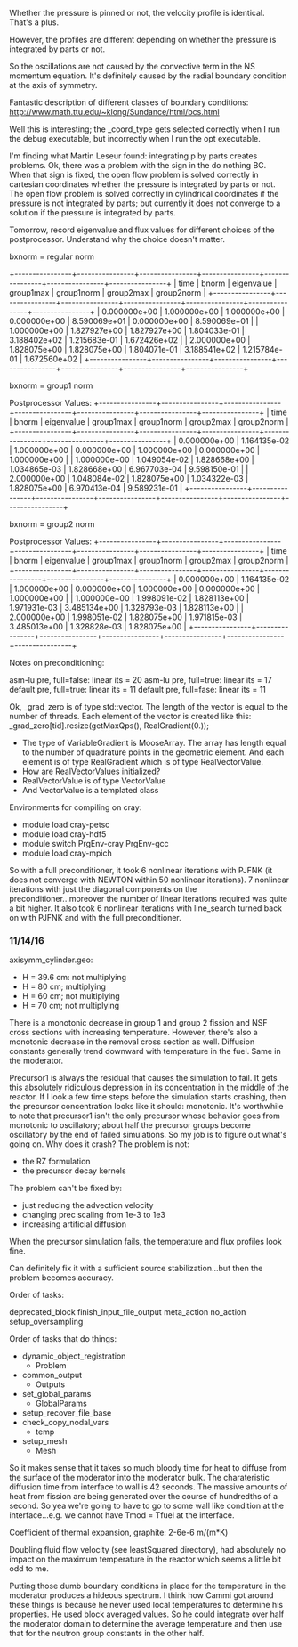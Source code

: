 Whether the pressure is pinned or not, the velocity profile is identical. That's
a plus.

However, the profiles are different depending on whether the pressure is
integrated by parts or not.

So the oscillations are not caused by the convective term in the NS momentum
equation. It's definitely caused by the radial boundary condition at the axis of
symmetry.

Fantastic description of different classes of boundary conditions:
http://www.math.ttu.edu/~klong/Sundance/html/bcs.html

Well this is interesting; the _coord_type gets selected correctly when I run the
debug executable, but incorrectly when I run the opt executable.

I'm finding what Martin Leseur found: integrating p by parts creates
problems. Ok, there was a problem with the sign in the do nothing BC. When that
sign is fixed, the open flow problem is solved correctly in cartesian
coordinates whether the pressure is integrated by parts or not. The open flow
problem is solved correctly in cylindrical coordinates if the pressure is not
integrated by parts; but currently it does not converge to a solution if the
pressure is integrated by parts.

Tomorrow, record eigenvalue and flux values for different choices of the
postprocessor. Understand why the choice doesn't matter.

bxnorm = regular norm

+----------------+----------------+----------------+----------------+----------------+----------------+----------------+
| time           | bnorm          | eigenvalue     | group1max      | group1norm     | group2max      | group2norm     |
+----------------+----------------+----------------+----------------+----------------+----------------+----------------+
|   0.000000e+00 |   1.000000e+00 |   1.000000e+00 |   0.000000e+00 |   8.590069e+01 |   0.000000e+00 |   8.590069e+01 |
|   1.000000e+00 |   1.827927e+00 |   1.827927e+00 |   1.804033e-01 |   3.188402e+02 |   1.215683e-01 |   1.672426e+02 |
|   2.000000e+00 |   1.828075e+00 |   1.828075e+00 |   1.804071e-01 |   3.188541e+02 |   1.215784e-01 |   1.672560e+02 |
+----------------+----------------+----------------+----------------+----------------+----------------+----------------+

bxnorm = group1 norm

Postprocessor Values:
+----------------+----------------+----------------+----------------+----------------+----------------+----------------+
| time           | bnorm          | eigenvalue     | group1max      | group1norm     | group2max      | group2norm     |
+----------------+----------------+----------------+----------------+----------------+----------------+----------------+
|   0.000000e+00 |   1.164135e-02 |   1.000000e+00 |   0.000000e+00 |   1.000000e+00 |   0.000000e+00 |   1.000000e+00 |
|   1.000000e+00 |   1.049054e-02 |   1.828668e+00 |   1.034865e-03 |   1.828668e+00 |   6.967703e-04 |   9.598150e-01 |
|   2.000000e+00 |   1.048084e-02 |   1.828075e+00 |   1.034322e-03 |   1.828075e+00 |   6.970413e-04 |   9.589231e-01 |
+----------------+----------------+----------------+----------------+----------------+----------------+----------------+

bxnorm = group2 norm

Postprocessor Values:
+----------------+----------------+----------------+----------------+----------------+----------------+----------------+
| time           | bnorm          | eigenvalue     | group1max      | group1norm     | group2max      | group2norm     |
+----------------+----------------+----------------+----------------+----------------+----------------+----------------+
|   0.000000e+00 |   1.164135e-02 |   1.000000e+00 |   0.000000e+00 |   1.000000e+00 |   0.000000e+00 |   1.000000e+00 |
|   1.000000e+00 |   1.998091e-02 |   1.828113e+00 |   1.971931e-03 |   3.485134e+00 |   1.328793e-03 |   1.828113e+00 |
|   2.000000e+00 |   1.998051e-02 |   1.828075e+00 |   1.971815e-03 |   3.485013e+00 |   1.328828e-03 |   1.828075e+00 |
+----------------+----------------+----------------+----------------+----------------+----------------+----------------+

Notes on preconditioning:

asm-lu pre, full=false: linear its = 20
asm-lu pre, full=true: linear its = 17
default pre, full=true: linear its = 11
default pre, full=fase: linear its = 11

Ok, _grad_zero is of type std::vector<VariableGradient>. The length of the
vector is equal to the number of threads. Each element of the vector is created
like this: _grad_zero[tid].resize(getMaxQps(), RealGradient(0.));
- The type of VariableGradient is MooseArray<RealGradient>. The array has length
  equal to the number of quadrature points in the geometric element. And each
  element is of type RealGradient which is of type RealVectorValue.
- How are RealVectorValues initialized?
- RealVectorValue is of type VectorValue<Real>
- And VectorValue is a templated class

Environments for compiling on cray:

- module load cray-petsc
- module load cray-hdf5
- module switch PrgEnv-cray PrgEnv-gcc
- module load cray-mpich

So with a full preconditioner, it took 6 nonlinear iterations with PJFNK (it
does not converge with NEWTON within 50 nonlinear iterations). 7 nonlinear
iterations with just the diagonal components on the preconditioner...moreover
the number of linear iterations required was quite a bit higher. It also took 6
nonlinear iterations with line_search turned back on with PJFNK and with the
full preconditioner.

### 11/14/16

axisymm_cylinder.geo:

- H = 39.6 cm: not multiplying
- H = 80 cm; multiplying
- H = 60 cm; not multiplying
- H = 70 cm; not multiplying

There is a monotonic decrease in group 1 and group 2 fission and NSF cross sections with
increasing temperature. However, there's also a monotonic decrease in the
removal cross section as well. Diffusion constants generally trend downward with
temperature in the fuel. Same in the moderator.

Precursor1 is always the residual that causes the simulation to fail. It gets
this absolutely ridiculous depression in its concentration in the middle of the
reactor. If I look a few time steps before the simulation starts crashing, then
the precursor concentration looks like it should: monotonic. It's worthwhile to
note that precursor1 isn't the only precursor whose behavior goes from monotonic
to oscillatory; about half the precursor groups become oscillatory by the end of
failed simulations. So my job is to figure out what's going on. Why does it
crash? The problem is not:

- the RZ formulation
- the precursor decay kernels

The problem can't be fixed by:
- just reducing the advection velocity
- changing prec scaling from 1e-3 to 1e3
- increasing artificial diffusion

When the precursor simulation fails, the temperature and flux profiles look
fine.

Can definitely fix it with a sufficient source stabilization...but then the
problem becomes accuracy.

Order of tasks:

deprecated_block
finish_input_file_output
meta_action
no_action
setup_oversampling

Order of tasks that do things:
- dynamic_object_registration
    - Problem
- common_output
    - Outputs
- set_global_params
    - GlobalParams
- setup_recover_file_base
- check_copy_nodal_vars
    - temp
- setup_mesh
    - Mesh


So it makes sense that it takes so much bloody time for heat to diffuse from the
surface of the moderator into the moderator bulk. The charateristic diffusion
time from interface to wall is 42 seconds. The massive amounts of heat from
fission are being generated over the course of hundredths of a second. So yea
we're going to have to go to some wall like condition at the interface...e.g. we
cannot have Tmod = Tfuel at the interface.

Coefficient of thermal expansion, graphite: 2-6e-6 m/(m*K)

Doubling fluid flow velocity (see leastSquared directory), had absolutely no
impact on the maximum temperature in the reactor which seems a little bit odd to
me. 

Putting those dumb boundary conditions in place for the temperature in the
moderator produces a hideous spectrum. I think how Cammi got around these things
is because he never used local temperatures to determine his properties. He used
block averaged values. So he could integrate over half the moderator domain to
determine the average temperature and then use that for the neutron group
constants in the other half.
